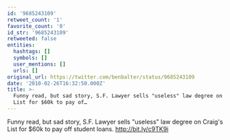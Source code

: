 ```yaml
---
id: '9685243109'
retweet_count: '1'
favorite_count: '0'
id_str: '9685243109'
retweeted: false
entities:
  hashtags: []
  symbols: []
  user_mentions: []
  urls: []
original_url: https://twitter.com/benbalter/status/9685243109
date: '2010-02-26T16:32:50.000Z'
title: >-
  Funny read, but sad story, S.F. Lawyer sells "useless" law degree on Craig's
  List for $60k to pay of…
---
```


Funny read, but sad story, S.F. Lawyer sells "useless" law degree on Craig's List for $60k to pay off student loans.  http://bit.ly/c9TK9i
